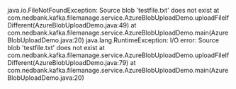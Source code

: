 java.io.FileNotFoundException: Source blob 'testfile.txt' does not exist
	at com.nedbank.kafka.filemanage.service.AzureBlobUploadDemo.uploadFileIfDifferent(AzureBlobUploadDemo.java:49)
	at com.nedbank.kafka.filemanage.service.AzureBlobUploadDemo.main(AzureBlobUploadDemo.java:20)
java.lang.RuntimeException: I/O error: Source blob 'testfile.txt' does not exist
	at com.nedbank.kafka.filemanage.service.AzureBlobUploadDemo.uploadFileIfDifferent(AzureBlobUploadDemo.java:79)
	at com.nedbank.kafka.filemanage.service.AzureBlobUploadDemo.main(AzureBlobUploadDemo.java:20)
